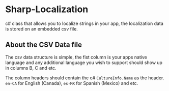 # Sharp-Localization
c# class that allows you to localize strings in your app, the localization data is stored on an embedded csv file.

## About the CSV Data file
The csv data structure is simple, the fist column is your apps native language and any additional language you wish to support should show up in columns B, C and etc.

The column headers should contain the c# `CultureInfo.Name` as the header. `en-CA` for English (Canada), `es-MX` for Spanish (Mexico) and etc.
